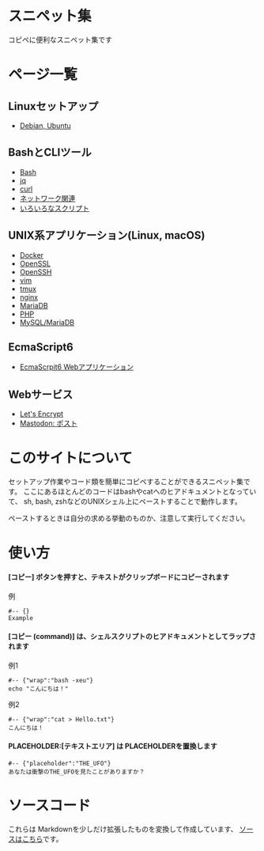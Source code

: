 # スニペット集

コピペに便利なスニペット集です

# ページ一覧

## Linuxセットアップ

* [Debian, Ubuntu](./setup-debian-ubuntu.md)

## BashとCLIツール

* [Bash](./cli/bash.md)
* [jq](./cli/jq.md)
* [curl](./cli/curl.md)
* [ネットワーク関連](./cli/net.md)
* [いろいろなスクリプト](./cli/scripts.md)


## UNIX系アプリケーション(Linux, macOS)

* [Docker](./docker/index.md)
* [OpenSSL](./unix/openssl.md)
* [OpenSSH](./unix/openssh.md)
* [vim](./unix/vim.md)
* [tmux](./unix/tmux.md)
* [nginx](./unix/nginx.md)
* [MariaDB](./unix/mariadb.md)
* [PHP](./unix/php.md)
* [MySQL/MariaDB](./unix/mysql.md)

## EcmaScript6

* [EcmaScrpit6 Webアプリケーション](./es6_simple-web-app.md)

## Webサービス

* [Let's Encrypt](./services/letsencrypt.md)
* [Mastodon: ポスト](./services/mastodon_posts.md)


# このサイトについて

セットアップ作業やコード類を簡単にコピペすることができるスニペット集です。
ここにあるほとんどのコードはbashやcatへのヒアドキュメントとなっていて、
sh, bash, zshなどのUNIXシェル上にペーストすることで動作します。

ペーストするときは自分の求める挙動のものか、注意して実行してください。

# 使い方

#### [コピー] ボタンを押すと、テキストがクリップボードにコピーされます

例

	#-- {}
	Example

#### [コピー (command)] は、シェルスクリプトのヒアドキュメントとしてラップされます

例1

	#-- {"wrap":"bash -xeu"}
	echo "こんにちは！"

例2

	#-- {"wrap":"cat > Hello.txt"}
	こんにちは！

#### PLACEHOLDER:[テキストエリア] は PLACEHOLDERを置換します

	#-- {"placeholder":"THE_UFO"}
	あなたは衝撃のTHE_UFOを見たことがありますか？

# ソースコード

これらは Markdownを少しだけ拡張したものを変換して作成しています、
[ソースはこちら](https://github.com/mamemomonga/snippets)です。

